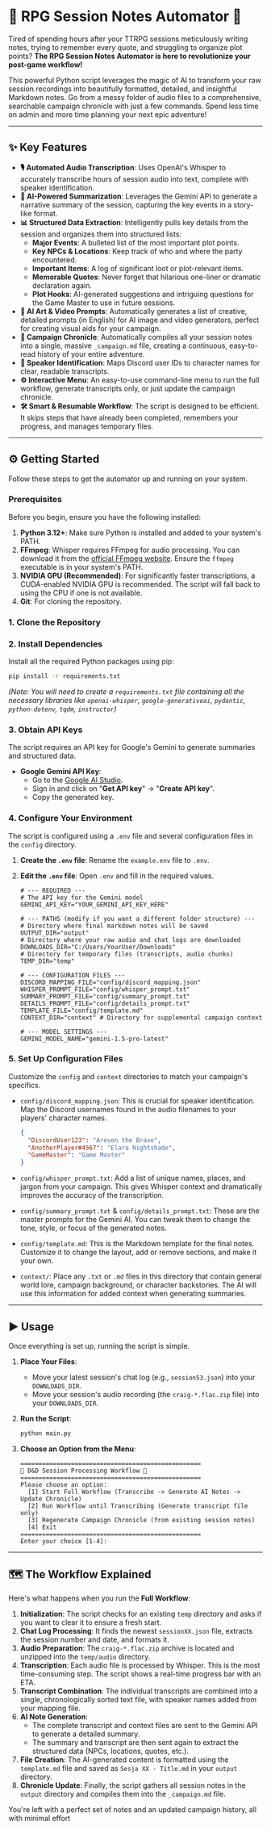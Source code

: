 # 🚀 RPG Session Notes Automator 🚀

Tired of spending hours after your TTRPG sessions meticulously writing notes, trying to remember every quote, and struggling to organize plot points? **The RPG Session Notes Automator is here to revolutionize your post-game workflow!**

This powerful Python script leverages the magic of AI to transform your raw session recordings into beautifully formatted, detailed, and insightful Markdown notes. Go from a messy folder of audio files to a comprehensive, searchable campaign chronicle with just a few commands. Spend less time on admin and more time planning your next epic adventure!

---

## ✨ Key Features

*   **🎙️ Automated Audio Transcription**: Uses OpenAI's Whisper to accurately transcribe hours of session audio into text, complete with speaker identification.
*   **🤖 AI-Powered Summarization**: Leverages the Gemini API to generate a narrative summary of the session, capturing the key events in a story-like format.
*   **📊 Structured Data Extraction**: Intelligently pulls key details from the session and organizes them into structured lists:
    *   **Major Events**: A bulleted list of the most important plot points.
    *   **Key NPCs & Locations**: Keep track of who and where the party encountered.
    *   **Important Items**: A log of significant loot or plot-relevant items.
    *   **Memorable Quotes**: Never forget that hilarious one-liner or dramatic declaration again.
    *   **Plot Hooks**: AI-generated suggestions and intriguing questions for the Game Master to use in future sessions.
*   **🎨 AI Art & Video Prompts**: Automatically generates a list of creative, detailed prompts (in English) for AI image and video generators, perfect for creating visual aids for your campaign.
*   **📖 Campaign Chronicle**: Automatically compiles all your session notes into a single, massive `_campaign.md` file, creating a continuous, easy-to-read history of your entire adventure.
*   **👤 Speaker Identification**: Maps Discord user IDs to character names for clear, readable transcripts.
*   **⚙️ Interactive Menu**: An easy-to-use command-line menu to run the full workflow, generate transcripts only, or just update the campaign chronicle.
*   **🛠️ Smart & Resumable Workflow**: The script is designed to be efficient. It skips steps that have already been completed, remembers your progress, and manages temporary files.

---

## ⚙️ Getting Started

Follow these steps to get the automator up and running on your system.

### Prerequisites

Before you begin, ensure you have the following installed:

1.  **Python 3.12+**: Make sure Python is installed and added to your system's PATH.
2.  **FFmpeg**: Whisper requires FFmpeg for audio processing. You can download it from the [official FFmpeg website](https://ffmpeg.org/download.html). Ensure the `ffmpeg` executable is in your system's PATH.
3.  **NVIDIA GPU (Recommended)**: For significantly faster transcriptions, a CUDA-enabled NVIDIA GPU is recommended. The script will fall back to using the CPU if one is not available.
4.  **Git**: For cloning the repository.

### 1. Clone the Repository


### 2. Install Dependencies

Install all the required Python packages using pip:

```bash
pip install -r requirements.txt
```
*(Note: You will need to create a `requirements.txt` file containing all the necessary libraries like `openai-whisper`, `google-generativeai`, `pydantic`, `python-dotenv`, `tqdm`, `instructor`)*

### 3. Obtain API Keys

The script requires an API key for Google's Gemini to generate summaries and structured data.

*   **Google Gemini API Key**:
    *   Go to the [Google AI Studio](https://aistudio.google.com/).
    *   Sign in and click on "**Get API key**" -> "**Create API key**".
    *   Copy the generated key.

### 4. Configure Your Environment

The script is configured using a `.env` file and several configuration files in the `config` directory.

1.  **Create the `.env` file**: Rename the `example.env` file to `.env`.

2.  **Edit the `.env` file**: Open `.env` and fill in the required values.

    ```dotenv
    # --- REQUIRED ---
    # The API key for the Gemini model
    GEMINI_API_KEY="YOUR_GEMINI_API_KEY_HERE"

    # --- PATHS (modify if you want a different folder structure) ---
    # Directory where final markdown notes will be saved
    OUTPUT_DIR="output"
    # Directory where your raw audio and chat logs are downloaded
    DOWNLOADS_DIR="C:/Users/YourUser/Downloads"
    # Directory for temporary files (transcripts, audio chunks)
    TEMP_DIR="temp"

    # --- CONFIGURATION FILES ---
    DISCORD_MAPPING_FILE="config/discord_mapping.json"
    WHISPER_PROMPT_FILE="config/whisper_prompt.txt"
    SUMMARY_PROMPT_FILE="config/summary_prompt.txt"
    DETAILS_PROMPT_FILE="config/details_prompt.txt"
    TEMPLATE_FILE="config/template.md"
    CONTEXT_DIR="context" # Directory for supplemental campaign context

    # --- MODEL SETTINGS ---
    GEMINI_MODEL_NAME="gemini-1.5-pro-latest"
    ```

### 5. Set Up Configuration Files

Customize the `config` and `context` directories to match your campaign's specifics.

*   `config/discord_mapping.json`: This is crucial for speaker identification. Map the Discord usernames found in the audio filenames to your players' character names.
    ```json
    {
      "DiscordUser123": "Arevon the Brave",
      "AnotherPlayer#4567": "Elara Nightshade",
      "GameMaster": "Game Master"
    }
    ```

*   `config/whisper_prompt.txt`: Add a list of unique names, places, and jargon from your campaign. This gives Whisper context and dramatically improves the accuracy of the transcription.

*   `config/summary_prompt.txt` & `config/details_prompt.txt`: These are the master prompts for the Gemini AI. You can tweak them to change the tone, style, or focus of the generated notes.

*   `config/template.md`: This is the Markdown template for the final notes. Customize it to change the layout, add or remove sections, and make it your own.

*   `context/`: Place any `.txt` or `.md` files in this directory that contain general world lore, campaign background, or character backstories. The AI will use this information for added context when generating summaries.

---

## ▶️ Usage

Once everything is set up, running the script is simple.

1.  **Place Your Files**:
    *   Move your latest session's chat log (e.g., `session53.json`) into your `DOWNLOADS_DIR`.
    *   Move your session's audio recording (the `craig-*.flac.zip` file) into your `DOWNLOADS_DIR`.

2.  **Run the Script**:
    ```bash
    python main.py
    ```

3.  **Choose an Option from the Menu**:

    ```
    ==================================================
    🚀 D&D Session Processing Workflow 🚀
    ==================================================
    Please choose an option:
      [1] Start Full Workflow (Transcribe -> Generate AI Notes -> Update Chronicle)
      [2] Run Workflow until Transcribing (Generate transcript file only)
      [3] Regenerate Campaign Chronicle (from existing session notes)
      [4] Exit
    ==================================================
    Enter your choice [1-4]:
    ```

---

## 🗺️ The Workflow Explained

Here's what happens when you run the **Full Workflow**:

1.  **Initialization**: The script checks for an existing `temp` directory and asks if you want to clear it to ensure a fresh start.
2.  **Chat Log Processing**: It finds the newest `sessionXX.json` file, extracts the session number and date, and formats it.
3.  **Audio Preparation**: The `craig-*.flac.zip` archive is located and unzipped into the `temp/audio` directory.
4.  **Transcription**: Each audio file is processed by Whisper. This is the most time-consuming step. The script shows a real-time progress bar with an ETA.
5.  **Transcript Combination**: The individual transcripts are combined into a single, chronologically sorted text file, with speaker names added from your mapping file.
6.  **AI Note Generation**:
    *   The complete transcript and context files are sent to the Gemini API to generate a detailed summary.
    *   The summary and transcript are then sent again to extract the structured data (NPCs, locations, quotes, etc.).
7.  **File Creation**: The AI-generated content is formatted using the `template.md` file and saved as `Sesja XX - Title.md` in your `output` directory.
8.  **Chronicle Update**: Finally, the script gathers all session notes in the `output` directory and compiles them into the `_campaign.md` file.

You're left with a perfect set of notes and an updated campaign history, all with minimal effort
